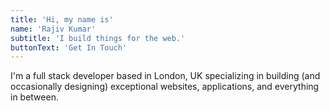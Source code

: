```yaml
---
title: 'Hi, my name is'
name: 'Rajiv Kumar'
subtitle: 'I build things for the web.'
buttonText: 'Get In Touch'
---
```


I'm a full stack developer based in London, UK specializing in building (and occasionally designing) exceptional websites, applications, and everything in between.
